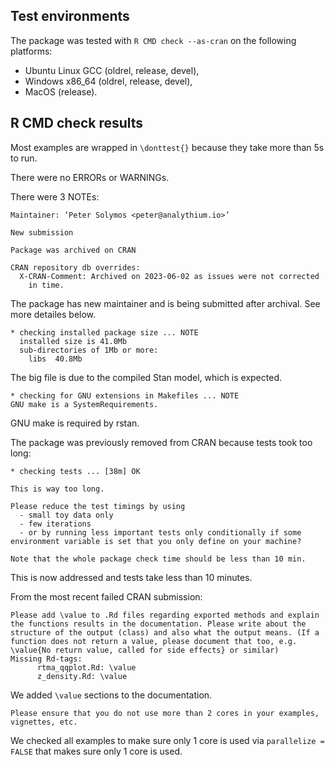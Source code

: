## Test environments

The package was tested with `R CMD check --as-cran` on the following platforms:

* Ubuntu Linux GCC (oldrel, release, devel),
* Windows x86_64  (oldrel, release, devel),
* MacOS (release).

## R CMD check results

Most examples are wrapped in `\donttest{}` because they take more than 5s to run.

There were no ERRORs or WARNINGs.

There were 3 NOTEs:

```
Maintainer: ‘Peter Solymos <peter@analythium.io>’

New submission

Package was archived on CRAN

CRAN repository db overrides:
  X-CRAN-Comment: Archived on 2023-06-02 as issues were not corrected
    in time.
```

The package has new maintainer and is being submitted after archival. See more detailes below.

```
* checking installed package size ... NOTE
  installed size is 41.0Mb
  sub-directories of 1Mb or more:
    libs  40.8Mb
```

The big file is due to the compiled Stan model, which is expected.

```
* checking for GNU extensions in Makefiles ... NOTE
GNU make is a SystemRequirements.
```

GNU make is required by rstan.

The package was previously removed from CRAN because tests took too long:

```
* checking tests ... [38m] OK

This is way too long.

Please reduce the test timings by using
  - small toy data only
  - few iterations
  - or by running less important tests only conditionally if some
environment variable is set that you only define on your machine?

Note that the whole package check time should be less than 10 min.
```

This is now addressed and tests take less than 10 minutes.

From the most recent failed CRAN submission:

```
Please add \value to .Rd files regarding exported methods and explain
the functions results in the documentation. Please write about the
structure of the output (class) and also what the output means. (If a
function does not return a value, please document that too, e.g.
\value{No return value, called for side effects} or similar)
Missing Rd-tags:
      rtma_qqplot.Rd: \value
      z_density.Rd: \value
```

We added `\value` sections to the documentation.

```
Please ensure that you do not use more than 2 cores in your examples,
vignettes, etc.
```

We checked all examples to make sure only 1 core is used via `parallelize = FALSE` that makes sure only 1 core is used.
